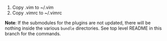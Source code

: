 1. Copy .vim to ~/.vim
2. Copy .vimrc to ~/.vimrc

**Note**: If the submodules for the plugins are not updated, there will be nothing inside the various `bundle` directories.  See top level README in this branch for the commands.
